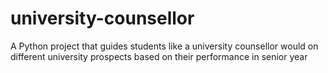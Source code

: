 # university-counsellor
A Python project that guides students like a university counsellor would on different university prospects based on their performance in senior year
